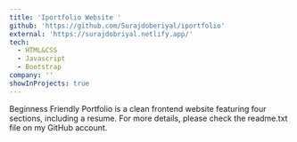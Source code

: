 ```yaml
---
title: 'Iportfolio Website '
github: 'https://github.com/Surajdoberiyal/iportfolio'
external: 'https://surajdobriyal.netlify.app/'
tech:
  - HTML&CSS
  - Javascript
  - Bootstrap
company: ''
showInProjects: true
---
```


Beginness Friendly Portfolio is a clean frontend website featuring four sections, including a resume. For more details, please check the readme.txt file on my GitHub account.
